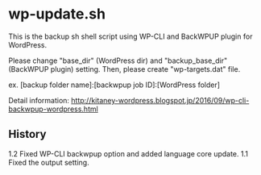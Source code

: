 # wp-update.sh

This is the backup sh shell script using WP-CLI and BackWPUP plugin for WordPress.

Please change "base_dir" (WordPress dir) and "backup_base_dir" (BackWPUP plugin) setting. Then, please create "wp-targets.dat" file.

ex. [backup folder name]:[backwpup job ID]:[WordPress folder]

Detail information: http://kitaney-wordpress.blogspot.jp/2016/09/wp-cli-backwpup-wordpress.html


## History

1.2  Fixed WP-CLI backwpup option and added language core update.
1.1  Fixed the output setting.